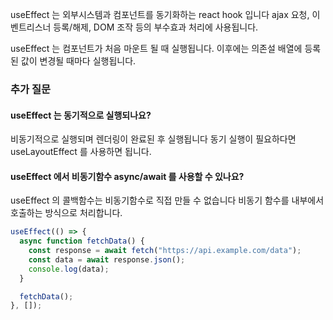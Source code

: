 
useEffect 는 외부시스템과 컴포넌트를 동기화하는 react hook 입니다
ajax 요청, 이벤트리스너 등록/해제, DOM 조작 등의 부수효과 처리에 사용됩니다.

useEffect 는 컴포넌트가 처음 마운트 될 때 실행됩니다.
이후에는 의존설 배열에 등록된 값이 변경될 때마다 실행됩니다.

### 추가 질문
#### useEffect 는 동기적으로 실행되나요?
비동기적으로 실행되며 렌더링이 완료된 후 실행됩니다
동기 실행이 필요하다면 useLayoutEffect 를 사용하면 됩니다.

#### useEffect 에서 비동기함수 async/await 를 사용할 수 있나요?
useEffect 의 콜백함수는 비동기함수로 직접 만들 수 없습니다
비동기 함수를 내부에서 호출하는 방식으로 처리합니다.
```js
useEffect(() => {
  async function fetchData() {
    const response = await fetch("https://api.example.com/data");
    const data = await response.json();
    console.log(data);
  }

  fetchData();
}, []);
```